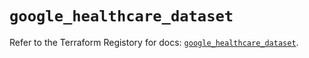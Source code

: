 # `google_healthcare_dataset`

Refer to the Terraform Registory for docs: [`google_healthcare_dataset`](https://registry.terraform.io/providers/hashicorp/google-beta/4.83.0/docs/resources/google_healthcare_dataset).

